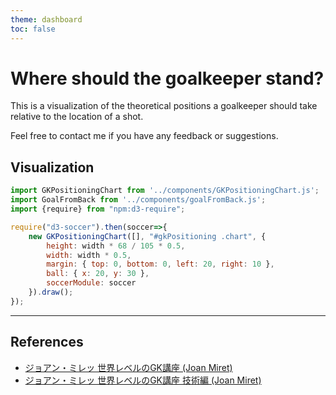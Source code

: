 ```yaml
---
theme: dashboard
toc: false
---
```


# Where should the goalkeeper stand?

This is a visualization of the theoretical positions a goalkeeper should take relative to the location of a shot.

Feel free to contact me if you have any feedback or suggestions.

## Visualization


```js
import GKPositioningChart from '../components/GKPositioningChart.js';
import GoalFromBack from '../components/goalFromBack.js';
import {require} from "npm:d3-require";
```

```js
require("d3-soccer").then(soccer=>{
    new GKPositioningChart([], "#gkPositioning .chart", {
        height: width * 68 / 105 * 0.5,
        width: width * 0.5,
        margin: { top: 0, bottom: 0, left: 20, right: 10 },
        ball: { x: 20, y: 30 },
        soccerModule: soccer
    }).draw();
});
```


<div id="gkPositioning">
    <div class="fromBack"></div>
    <div class="chart"></div>
</div>

<style>
    #gkPositioning .chart {
        padding-left: 13%;
    }
</style>

---
## References

- [ジョアン・ミレッ 世界レベルのGK講座 (Joan Miret)](https://www.amazon.co.jp/%E3%82%B8%E3%83%A7%E3%82%A2%E3%83%B3%E3%83%BB%E3%83%9F%E3%83%AC%E3%83%83-%E4%B8%96%E7%95%8C%E3%83%AC%E3%83%99%E3%83%AB%E3%81%AEGK%E8%AC%9B%E5%BA%A7-%E5%80%89%E6%9C%AC%E5%92%8C%E6%98%8C/dp/4862555330)
- [ジョアン・ミレッ 世界レベルのGK講座 技術編 (Joan Miret)](https://www.amazon.co.jp/dp/4862556426/ref=sspa_dk_detail_0?psc=1&pd_rd_i=4862556426&pd_rd_w=hmdci&content-id=amzn1.sym.4519c587-1a66-4b67-a87f-559231103a05&pf_rd_p=4519c587-1a66-4b67-a87f-559231103a05&pf_rd_r=69DTFK25PVNPWZRFBTY6&pd_rd_wg=0lE3Q&pd_rd_r=bc7288d9-7d02-403c-b38b-ecffa7582dfe&s=books&sp_csd=d2lkZ2V0TmFtZT1zcF9kZXRhaWwy)
